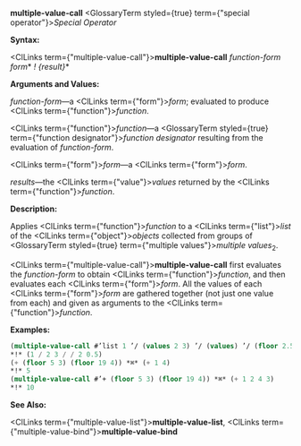**multiple-value-call** <GlossaryTerm styled={true} term={"special operator"}><i>Special Operator</i></GlossaryTerm> 



**Syntax:** 



<ClLinks  term={"multiple-value-call"}><b>multiple-value-call</b></ClLinks> *function-form form*\* *! \{result\}*\* 



**Arguments and Values:** 



*function-form*—a <ClLinks  term={"form"}><i>form</i></ClLinks>; evaluated to produce <ClLinks  term={"function"}><i>function</i></ClLinks>. 



<ClLinks  term={"function"}><i>function</i></ClLinks>—a <GlossaryTerm styled={true} term={"function designator"}><i>function designator</i></GlossaryTerm> resulting from the evaluation of *function-form*. 



<ClLinks  term={"form"}><i>form</i></ClLinks>—a <ClLinks  term={"form"}><i>form</i></ClLinks>. 



*results*—the <ClLinks  term={"value"}><i>values</i></ClLinks> returned by the <ClLinks  term={"function"}><i>function</i></ClLinks>. 



**Description:** 



Applies <ClLinks  term={"function"}><i>function</i></ClLinks> to a <ClLinks  term={"list"}><i>list</i></ClLinks> of the <ClLinks  term={"object"}><i>objects</i></ClLinks> collected from groups of <GlossaryTerm styled={true} term={"multiple values"}><i>multiple values</i></GlossaryTerm><sub>2</sub>. 



<ClLinks  term={"multiple-value-call"}><b>multiple-value-call</b></ClLinks> first evaluates the *function-form* to obtain <ClLinks  term={"function"}><i>function</i></ClLinks>, and then evaluates each <ClLinks  term={"form"}><i>form</i></ClLinks>. All the values of each <ClLinks  term={"form"}><i>form</i></ClLinks> are gathered together (not just one value from each) and given as arguments to the <ClLinks  term={"function"}><i>function</i></ClLinks>. 



**Examples:**
```lisp
(multiple-value-call #’list 1 ’/ (values 2 3) ’/ (values) ’/ (floor 2.5)) 
*!* (1 / 2 3 / / 2 0.5) 
(+ (floor 5 3) (floor 19 4)) *⌘* (+ 1 4) 
*!* 5 
(multiple-value-call #’+ (floor 5 3) (floor 19 4)) *⌘* (+ 1 2 4 3) 
*!* 10 
```
**See Also:** 



<ClLinks  term={"multiple-value-list"}><b>multiple-value-list</b></ClLinks>, <ClLinks  term={"multiple-value-bind"}><b>multiple-value-bind</b></ClLinks> 



